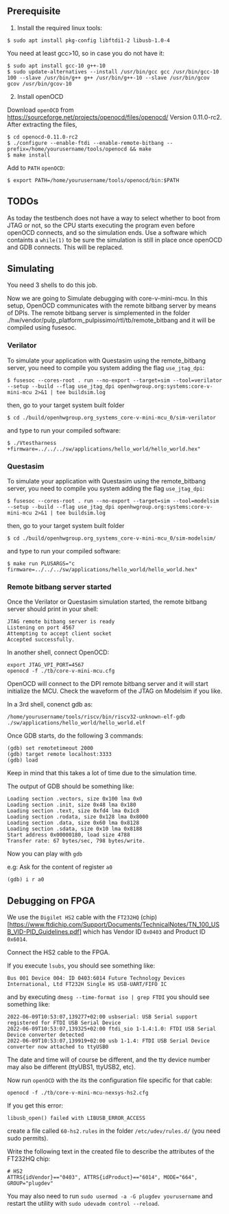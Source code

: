 ## Prerequisite

1. Install the required linux tools:

```
$ sudo apt install pkg-config libftdi1-2 libusb-1.0-4
```

You need at least gcc>10, so in case you do not have it:

```
$ sudo apt install gcc-10 g++-10
$ sudo update-alternatives --install /usr/bin/gcc gcc /usr/bin/gcc-10 100 --slave /usr/bin/g++ g++ /usr/bin/g++-10 --slave /usr/bin/gcov gcov /usr/bin/gcov-10
```

2. Install openOCD

Download `openOCD` from https://sourceforge.net/projects/openocd/files/openocd/
Version 0.11.0-rc2.
After extracting the files,

```
$ cd openocd-0.11.0-rc2
$ ./configure --enable-ftdi --enable-remote-bitbang --prefix=/home/yourusername/tools/openocd && make
$ make install
```

Add to `PATH` `openOCD`:

```
$ export PATH=/home/yourusername/tools/openocd/bin:$PATH
```
## TODOs

As today the testbench does not have a way to select whether to boot from JTAG or not, so the CPU starts executing the program even before openOCD connects,
and so the simulation ends. Use a software which containts a `while(1)` to be sure the simulation is still in place once openOCD and GDB connects.
This will be replaced.

## Simulating

You need 3 shells to do this job.

Now we are going to Simulate debugging with core-v-mini-mcu.
In this setup, OpenOCD communicates with the remote bitbang server by means of DPIs.
The remote bitbang server is simplemented in the folder ./hw/vendor/pulp_platform_pulpissimo/rtl/tb/remote_bitbang and it will be compiled using fusesoc.

### Verilator

To simulate your application with Questasim using the remote_bitbang server, you need to compile you system adding the flag `use_jtag_dpi`:

```
$ fusesoc --cores-root . run --no-export --target=sim --tool=verilator --setup --build --flag use_jtag_dpi openhwgroup.org:systems:core-v-mini-mcu 2>&1 | tee buildsim.log
```

then, go to your target system built folder

```
$ cd ./build/openhwgroup.org_systems_core-v-mini-mcu_0/sim-verilator
```

and type to run your compiled software:

```
$ ./Vtestharness +firmware=../../../sw/applications/hello_world/hello_world.hex"
```

### Questasim

To simulate your application with Questasim using the remote_bitbang server, you need to compile you system adding the flag `use_jtag_dpi`:

```
$ fusesoc --cores-root . run --no-export --target=sim --tool=modelsim --setup --build --flag use_jtag_dpi openhwgroup.org:systems:core-v-mini-mcu 2>&1 | tee buildsim.log
```

then, go to your target system built folder

```
$ cd ./build/openhwgroup.org_systems_core-v-mini-mcu_0/sim-modelsim/
```

and type to run your compiled software:

```
$ make run PLUSARGS="c firmware=../../../sw/applications/hello_world/hello_world.hex"
```
### Remote bitbang server started

Once the Verilator or Questasim simulation started, the remote bitbang server should print in your shell:

```
JTAG remote bitbang server is ready
Listening on port 4567
Attempting to accept client socket
Accepted successfully.
```

In another shell, connect OpenOCD:

```
export JTAG_VPI_PORT=4567
openocd -f ./tb/core-v-mini-mcu.cfg
```

OpenOCD will connect to the DPI remote bitbang server and it will start initialize the MCU.
Check the waveform of the JTAG on Modelsim if you like.

In a 3rd shell, conenct gdb as:

```
/home/yourusername/tools/riscv/bin/riscv32-unknown-elf-gdb ./sw/applications/hello_world/hello_world.elf
```

Once GDB starts, do the following 3 commands:
```
(gdb) set remotetimeout 2000
(gdb) target remote localhost:3333
(gdb) load
```

Keep in mind that this takes a lot of time due to the simulation time.

The output of GDB should be something like:

```
Loading section .vectors, size 0x100 lma 0x0
Loading section .init, size 0x48 lma 0x180
Loading section .text, size 0xfd4 lma 0x1c8
Loading section .rodata, size 0x128 lma 0x8000
Loading section .data, size 0x60 lma 0x8128
Loading section .sdata, size 0x10 lma 0x8188
Start address 0x00000180, load size 4788
Transfer rate: 67 bytes/sec, 798 bytes/write.
```

Now you can play with `gdb`

e.g: Ask for the content of register `a0`

```
(gdb) i r a0
```
## Debugging on FPGA

We use the `Digilet HS2` cable with the `FT232HQ` (chip)[https://www.ftdichip.com/Support/Documents/TechnicalNotes/TN_100_USB_VID-PID_Guidelines.pdf] which has Vendor ID `0x0403` and Product ID `0x6014`.

Connect the HS2 cable to the FPGA.

If you execute `lsubs`, you should see something like:

```
Bus 001 Device 004: ID 0403:6014 Future Technology Devices International, Ltd FT232H Single HS USB-UART/FIFO IC
```

and by executing `dmesg --time-format iso | grep FTDI` you should see something like:

```
2022-06-09T10:53:07,139277+02:00 usbserial: USB Serial support registered for FTDI USB Serial Device
2022-06-09T10:53:07,139325+02:00 ftdi_sio 1-1.4:1.0: FTDI USB Serial Device converter detected
2022-06-09T10:53:07,139919+02:00 usb 1-1.4: FTDI USB Serial Device converter now attached to ttyUSB0
```
The date and time will of course be different, and the tty device number may also be different (ttyUBS1, ttyUSB2, etc).

Now run `openOCD` with the its the configuration file specific for that cable:

```
openocd -f ./tb/core-v-mini-mcu-nexsys-hs2.cfg
```

If you get this error:

```
libusb_open() failed with LIBUSB_ERROR_ACCESS
```

create a file called `60-hs2.rules` in the folder `/etc/udev/rules.d/` (you need sudo permits).

Write the following text in the created file to describe the attributes of the FT232HQ chip:

```
# HS2
ATTRS{idVendor}=="0403", ATTRS{idProduct}=="6014", MODE="664", GROUP="plugdev"
```

You may also need to run `sudo usermod -a -G plugdev yourusername` and restart the utility with `sudo udevadm control --reload`.
